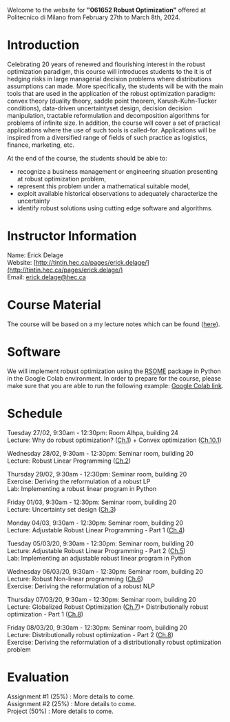 Welcome to the website for **"061652 Robust Optimization"** offered at Politecnico di Milano from February 27th to March 8th, 2024.

# Introduction

Celebrating 20 years of renewed and flourishing interest in the robust optimization paradigm, this course will introduces students to the it is of hedging risks in large managerial decision problems where distributions assumptions can made. More specifically, the students will be with the main tools that are used in the application of the robust optimization paradigm: convex theory (duality theory, saddle point theorem, Karush-Kuhn-Tucker conditions), data-driven uncertaintyset design, decision decision manipulation, tractable reformulation and decomposition algorithms for problems of infinite size. In addition, the course will cover a set of practical applications where the use of such tools is called-for. Applications will be inspired from a diversified range of fields of such practice as logistics, finance, marketing, etc.

At the end of the course, the students should be able to:
- recognize a business management or engineering situation presenting at robust optimization problem,
- represent this problem under a mathematical suitable model,
- exploit available historical observations to adequately characterize the uncertainty
- identify robust solutions using cutting edge software and algorithms.

# Instructor Information

Name: Erick Delage  
Website: [http://tintin.hec.ca/pages/erick.delage/](http://tintin.hec.ca/pages/erick.delage/)  
Email: [erick.delage@hec.ca](mailto:erick.delage@hec.ca)  


# Course Material

The course will be based on a my lecture notes which can be found ([here](./LectureNotes_v15.pdf)).

# Software

We will implement robust optimization using the [RSOME](https://xiongpengnus.github.io/rsome/about) package in Python in the Google Colab environment. In order to prepare for the course, please make sure that you are able to run the following example: [Google Colab link](https://colab.research.google.com/drive/11N9LmKGqxn71tI-PjQ_GpUkthzbTax_E?usp=sharing).

# Schedule

Tuesday 27/02, 9:30am - 12:30pm: Room Alhpa, building 24  
Lecture: Why do robust optimization? ([Ch.1](http://tintin.hec.ca/pages/erick.delage/MATH80624_LectureNotes.pdf)) + Convex optimization ([Ch.10.1](./LectureNotes_v15.pdf))

Wednesday 28/02, 9:30am - 12:30pm: Seminar room, building 20  
Lecture: Robust Linear Programming ([Ch.2](./LectureNotes_v15.pdf))

Thursday 29/02, 9:30am - 12:30pm: Seminar room, building 20  
Exercise: Deriving the reformulation of a robust LP  
Lab: Implementing a robust linear program in Python 

Friday 01/03, 9:30am - 12:30pm: Seminar room, building 20  
Lecture:  Uncertainty set design ([Ch.3](./LectureNotes_v15.pdf))

Monday 04/03, 9:30am - 12:30pm: Seminar room, building 20  
Lecture: Adjustable Robust Linear Programming - Part 1 ([Ch.4](./LectureNotes_v15.pdf))

Tuesday 05/03/20, 9:30am - 12:30pm: Seminar room, building 20  
Lecture: Adjustable Robust Linear Programming - Part 2 ([Ch.5](./LectureNotes_v15.pdf))  
Lab: Implementing an adjustable robust linear program in Python  

Wednesday 06/03/20, 9:30am - 12:30pm: Seminar room, building 20  
Lecture: Robust Non-linear programming ([Ch.6](./LectureNotes_v15.pdf))  
Exercise: Deriving the reformulation of a robust NLP

Thursday 07/03/20, 9:30am - 12:30pm: Seminar room, building 20  
Lecture: Globalized Robust Optimization ([Ch.7](./LectureNotes_v15.pdf))+ Distributionally robust optimization - Part 1 ([Ch.8](./LectureNotes_v15.pdf))

Friday 08/03/20, 9:30am - 12:30pm: Seminar room, building 20  
Lecture: Distributionally robust optimization - Part 2 ([Ch.8](./LectureNotes_v15.pdf))  
Exercise: Deriving the reformulation of a distributionally robust optimization problem

# Evaluation

Assignment \#1 (25\%) : More details to come.  
Assignment \#2 (25\%) : More details to come.   
Project (50\%) : More details to come.  


